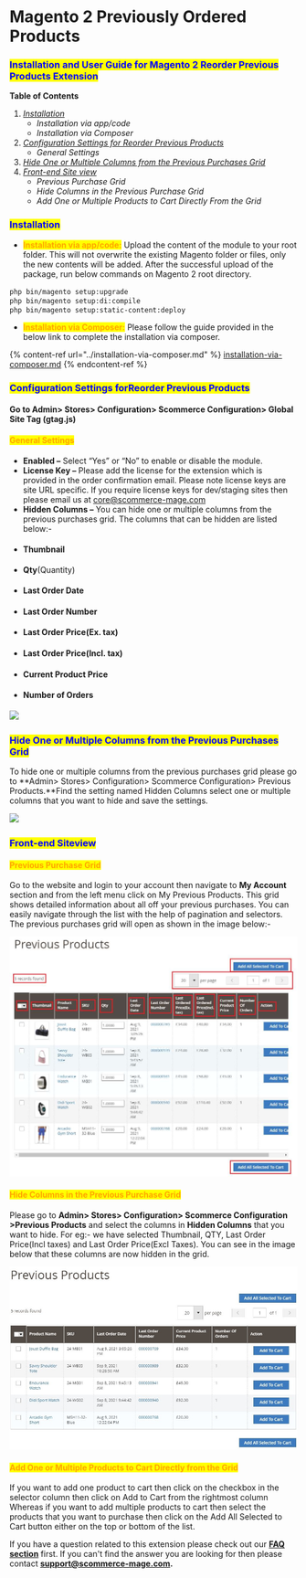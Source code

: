 # Magento 2 Previously Ordered Products

### <mark style="color:blue;">Installation and User Guide for Magento 2 Reorder Previous Products Extension</mark>

**Table of Contents**

1. [_Installation_ ](magento-2-previously-ordered-products.md#\_toc\_250007)
   * _Installation via app/code_&#x20;
   * _Installation via Composer_
2. [_Configuration Settings for Reorder Previous Products_ ](magento-2-previously-ordered-products.md#\_toc\_250006)
   * _General Settings_&#x20;
3. [_Hide One or Multiple Columns from the Previous Purchases Grid_](magento-2-previously-ordered-products.md#\_toc\_250004)
4. [_Front-end Site view_ ](magento-2-previously-ordered-products.md#\_toc\_250003)
   * _Previous Purchase Grid_&#x20;
   * _Hide Columns in the Previous Purchase Grid_&#x20;
   * _Add One or Multiple Products to Cart Directly From the Grid_&#x20;

### <mark style="color:blue;">Installation</mark> <a href="#_toc_250007" id="_toc_250007"></a>

* <mark style="color:orange;">**Installation via app/code:**</mark> Upload the content of the module to your root folder. This will not overwrite the existing Magento folder or files, only the new contents will be added. After the successful upload of the package, run below commands on Magento 2 root directory.

```
php bin/magento setup:upgrade
php bin/magento setup:di:compile
php bin/magento setup:static-content:deploy
```

* <mark style="color:orange;">**Installation via Composer:**</mark> Please follow the guide provided in the below link to complete the installation via composer.

{% content-ref url="../installation-via-composer.md" %}
[installation-via-composer.md](../installation-via-composer.md)
{% endcontent-ref %}

### <mark style="color:blue;">Configuration Settings forReorder Previous Products</mark> <a href="#_toc_250006" id="_toc_250006"></a>

#### Go to Admin> Stores> Configuration> Scommerce Configuration> Global Site Tag (gtag.js)

#### <mark style="color:orange;">General Settings</mark> <a href="#_toc_250005" id="_toc_250005"></a>

* **Enabled –** Select “Yes” or “No” to enable or disable the module.
* **License Key –** Please add the license for the extension which is provided in the order confirmation email. Please note license keys are site URL specific. If you require license keys for dev/staging sites then please email us at [core@scommerce-mage.com](mailto:core@scommerce-mage.com)
* **Hidden Columns –** You can hide one or multiple columns from the previous purchases grid. The columns that can be hidden are listed below:-                                                                                                &#x20;
* #### Thumbnail
* **Qty**(Quantity)
* #### Last Order Date
* #### Last Order Number
* #### Last Order Price(Ex. tax)
* #### Last Order Price(Incl. tax)
* #### Current Product Price
* #### Number of Orders

![](../../.gitbook/assets/reorder\_general.jpg)

### <mark style="color:blue;">Hide One or Multiple Columns from the Previous Purchases Grid</mark> <a href="#_toc_250004" id="_toc_250004"></a>

To hide one or multiple columns from the previous purchases grid please go to **Admin> Stores> Configuration> Scommerce Configuration> Previous Products.**Find the setting named Hidden Columns select one or multiple columns that you want to hide and save the settings.

![](../../.gitbook/assets/reorder\_general2.jpg)

### <mark style="color:blue;">Front-end Siteview</mark> <a href="#_toc_250003" id="_toc_250003"></a>

#### <mark style="color:orange;">Previous Purchase Grid</mark> <a href="#_toc_250002" id="_toc_250002"></a>

Go to the website and login to your account then navigate to **My Account** section and from the left menu click on My Previous Products. This grid shows detailed information about all off your previous purchases. You can easily navigate through the list with the help of pagination and selectors. The previous purchases grid will open as shown in the image below:-

![](<../../.gitbook/assets/3 (63)>)

#### <mark style="color:orange;">Hide Columns in the Previous Purchase Grid</mark> <a href="#_toc_250001" id="_toc_250001"></a>

Please go to **Admin> Stores> Configuration> Scommerce Configuration >Previous Products** and select the columns in **Hidden Columns** that you want to hide. For eg:- we have selected Thumbnail, QTY, Last Order Price(Incl taxes) and Last Order Price(Excl Taxes). You can see in the image below that these columns are now hidden in the grid.

![](<../../.gitbook/assets/4 (43)>)

#### <mark style="color:orange;">Add One or Multiple Products to Cart Directly from the Grid</mark> <a href="#_toc_250000" id="_toc_250000"></a>

If you want to add one product to cart then click on the checkbox in the selector column then click on Add to Cart from the rightmost column Whereas if you want to add multiple products to cart then select the products that you want to purchase then click on the Add All Selected to Cart button either on the top or bottom of the list.

If you have a question related to this extension please check out our [**FAQ section**](https://www.scommerce-mage.com/magento2-reorder-previous-products.html#faq) first. If you can't find the answer you are looking for then please contact [**support@scommerce-mage.com**](mailto:core@scommerce-mage.com)**.**
